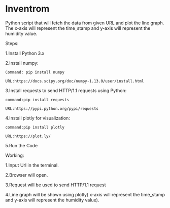 # Inventrom
Python script that will fetch the data from given URL and plot the line graph.
The x-axis will represent the time_stamp and y-axis will represent the humidity value.

Steps:

1.Install Python 3.x

2.Install numpy:
	
    Command: pip install numpy
    
	URL:https://docs.scipy.org/doc/numpy-1.13.0/user/install.html

3.Install requests to send HTTP/1.1 requests using Python:
 	
    command:pip install requests
    
	URL:https://pypi.python.org/pypi/requests

4.Install plotly for visualization:
	
    command:pip install plotly
    
	URL:https://plot.ly/

5.Run the Code

Working:

1.Input  Url in the terminal.

2.Browser will open.

3.Request will be used to send HTTP/1.1  request

4.Line graph will be shown using plotly( x-axis will represent the time_stamp and y-axis will represent the humidity value).
